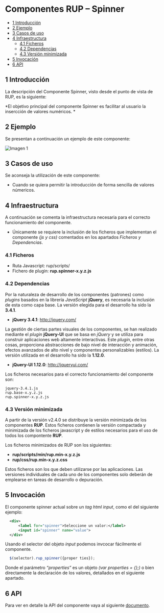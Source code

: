#	Componentes RUP – Spinner

<!-- MDTOC maxdepth:6 firsth1:1 numbering:0 flatten:0 bullets:1 updateOnSave:1 -->

   - [1 Introducción](#1-introducción)   
   - [2 Ejemplo](#2-ejemplo)   
   - [3 Casos de uso](#3-casos-de-uso)   
   - [4 Infraestructura](#4-infraestructura)   
      - [4.1 Ficheros](#4.1-ficheros)   
      - [4.2 Dependencias](#4.2-dependencias)   
      - [4.3 Versión minimizada](#4.3-versión-minimizada)   
   - [5 Invocación](#5-invocación)   
   - [6 API](#6-api)   

<!-- /MDTOC -->


## 1 Introducción
La descripción del Componente Spinner, visto desde el punto de vista de RUP, es la siguiente:

*El objetivo principal del componente Spinner es facilitar al usuario la insercción de valores numéricos.
*

## 2 Ejemplo
Se presentan a continuación un ejemplo de este componente:

![Imagen 1](img/rup.spinner_1.png)

## 3 Casos de uso
Se aconseja la utilización de este componente:

+ Cuando se quiera permitir la introducción de forma sencilla de valores númericos.

## 4 Infraestructura
A continuación se comenta la infraestructura necesaria para el correcto funcionamiento del componente.

* Únicamente se requiere la inclusión de los ficheros que implementan el componente *(js y css)* comentados en los apartados *Ficheros y Dependencias*.


### 4.1 Ficheros

- Ruta Javascript: rup/scripts/
- Fichero de plugin: **rup.spinner-x.y.z.js**

### 4.2 Dependencias

Por la naturaleza de desarrollo de los componentes (patrones) como *plugins* basados en la librería *JavaScript* **jQuery**, es necesaria la inclusión de esta como capa base. La versión elegida para el desarrollo ha sido la **3.4.1**.
*   **jQuery 3.4.1**: <http://jquery.com/>

La gestión de ciertas partes visuales de los componentes, se han realizado mediante el *plugin* **jQuery-UI** que se basa en *jQuery* y se utiliza para construir aplicaciones web altamente interactivas. Este *plugin*, entre otras cosas, proporciona abstracciones de bajo nivel de interacción y animación, efectos avanzados de alto nivel y componentes personalizables (estilos). La versión utilizada en el desarrollo ha sido la **1.12.0**.

*   **jQuery-UI 1.12.0**: <http://jqueryui.com/>

Los ficheros necesarios para el correcto funcionamiento del componente son:

    jquery-3.4.1.js
    rup.base-x.y.z.js
    rup.spinner-x.y.z.js

### 4.3 Versión minimizada

A partir de la versión v2.4.0 se distribuye la versión minimizada de los componentes **RUP**. Estos ficheros contienen la versión compactada y minimizada de los ficheros javascript y de estilos necesarios para el uso de todos los compontente **RUP**.

Los ficheros minimizados de RUP son los siguientes:
*   **rup/scripts/min/rup.min-x.y.z.js**
*   **rup/css/rup.min-x.y.z.css**

Estos ficheros son los que deben utilizarse por las aplicaciones. Las versiones individuales de cada uno de los componentes solo deberán de emplearse en tareas de desarrollo o depuración.

## 5 Invocación
El componente spinner actual sobre un *tag html input*, como el del siguiente ejemplo:
  ```xml
    <div>
    	<label for="spinner">Seleccione un valor:</label>
        <input id="spinner"	name="value">
    </div>
  ```

Usando el selector del objeto *input* podemos invcocar fácilmente el componente.

  ```javascript
    $(selector).rup_spinner({proper ties});
  ```
Donde el parámetro *“properties”* es un objeto *(var properties = {};)* o bien directamente la declaración de los valores, detallados en el siguiente apartado.

## 6 API

Para ver en detalle la API del componente vaya al siguiente [documento](../api/rup.spinner.md).
